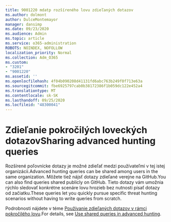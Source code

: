 ```yaml
---
title: 9001220 mdatp rozšíreného lovu zdieľaných dotazov
ms.author: dolmont
author: DulceMontemayor
manager: dansimp
ms.date: 09/23/2020
ms.audience: Admin
ms.topic: article
ms.service: o365-administration
ROBOTS: NOINDEX, NOFOLLOW
localization_priority: Normal
ms.collection: Adm_O365
ms.custom:
- "3201"
- "9001220"
ms.assetid: ''
ms.openlocfilehash: 4f04b090208d41131fd6abc763b249f0f713e63a
ms.sourcegitcommit: fbe6925797cab0b38172386f1b059dc122e452a4
ms.translationtype: MT
ms.contentlocale: sk-SK
ms.lasthandoff: 09/25/2020
ms.locfileid: "48300041"
---
```

# <a name="sharing-advanced-hunting-queries"></a><span data-ttu-id="879d5-102">Zdieľanie pokročilých loveckých dotazov</span><span class="sxs-lookup"><span data-stu-id="879d5-102">Sharing advanced hunting queries</span></span>

<span data-ttu-id="879d5-103">Rozšírené poľovnícke dotazy je možné zdieľať medzi používateľmi v tej istej organizácii.</span><span class="sxs-lookup"><span data-stu-id="879d5-103">Advanced hunting queries can be shared among users in the same  organization.</span></span> <span data-ttu-id="879d5-104">Môžete tiež nájsť dotazy zdieľané verejne na GitHub.</span><span class="sxs-lookup"><span data-stu-id="879d5-104">You can also find queries shared publicly on GitHub.</span></span> <span data-ttu-id="879d5-105">Tieto dotazy vám umožnia rýchlo sledovať konkrétne scenáre lovu hrozieb bez nutnosti písať dotazy od začiatku.</span><span class="sxs-lookup"><span data-stu-id="879d5-105">These queries let you quickly pursue specific threat hunting scenarios without having to write queries from scratch.</span></span>
  
<span data-ttu-id="879d5-106">Podrobnosti nájdete v téme [Používanie zdieľaných dotazov v rámci pokročilého lovu](https://docs.microsoft.com/windows/security/threat-protection/microsoft-defender-atp/advanced-hunting-shared-queries).</span><span class="sxs-lookup"><span data-stu-id="879d5-106">For details, see [Use shared queries in advanced hunting](https://docs.microsoft.com/windows/security/threat-protection/microsoft-defender-atp/advanced-hunting-shared-queries).</span></span>